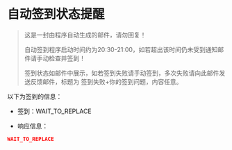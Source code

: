 # 自动签到状态提醒

>  这是一封由程序自动生成的邮件，请勿回复！
> 
> 自动签到程序启动时间约为20\:30-21:00，如若超出该时间仍未受到通知邮件请手动检查并签到！
> 
> 签到状态如邮件中展示，如若签到失败请手动签到，多次失败请向此邮件发送反馈邮件，标题为 签到失败+你的签到问题，内容任意。

以下为签到的信息：

- 签到：WAIT_TO_REPLACE

- 响应信息：

```json
WAIT_TO_REPLACE
```


